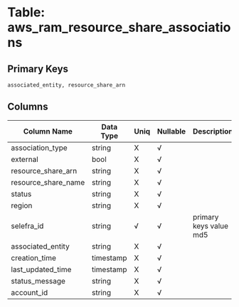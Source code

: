 # Table: aws_ram_resource_share_associations

## Primary Keys 

```
associated_entity, resource_share_arn
```


## Columns 

|  Column Name   |  Data Type  | Uniq | Nullable | Description | 
|  ----  | ----  | ----  | ----  | ---- | 
| association_type | string | X | √ |  | 
| external | bool | X | √ |  | 
| resource_share_arn | string | X | √ |  | 
| resource_share_name | string | X | √ |  | 
| status | string | X | √ |  | 
| region | string | X | √ |  | 
| selefra_id | string | √ | √ | primary keys value md5 | 
| associated_entity | string | X | √ |  | 
| creation_time | timestamp | X | √ |  | 
| last_updated_time | timestamp | X | √ |  | 
| status_message | string | X | √ |  | 
| account_id | string | X | √ |  | 


